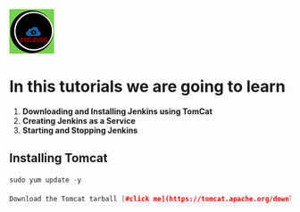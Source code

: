 
<img src="images/c4logo.png">

# In this tutorials we are going to learn
 1. **Downloading and Installing Jenkins using TomCat**
 2. **Creating Jenkins as a Service**
 3. **Starting and Stopping Jenkins**


 ## Installing Tomcat 
 ```cpp
 sudo yum update -y

 Download the Tomcat tarball [#click me](https://tomcat.apache.org/download-90.cgi)
 ```

